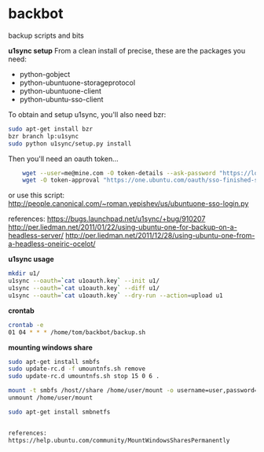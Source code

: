 backbot
=======

backup scripts and bits

__u1sync setup__
From a clean install of precise, these are the packages you need:
  * python-gobject
  * python-ubuntuone-storageprotocol
  * python-ubuntuone-client
  * python-ubuntu-sso-client

To obtain and setup u1sync, you'll also need bzr:
```bash
sudo apt-get install bzr
bzr branch lp:u1sync
sudo python u1sync/setup.py install
```

Then you'll need an oauth token...
```bash
    wget --user=me@mine.com -O token-details --ask-password "https://login.ubuntu.com/api/1.0/authentications?ws.op=authenticate&token_name=Ubuntu%20One%20@%20$(hostname)"
    wget -O token-approval "https://one.ubuntu.com/oauth/sso-finished-so-get-tokens/me%40mine.com"
```

or use this script: http://people.canonical.com/~roman.yepishev/us/ubuntuone-sso-login.py

references:
https://bugs.launchpad.net/u1sync/+bug/910207
http://per.liedman.net/2011/01/22/using-ubuntu-one-for-backup-on-a-headless-server/
http://per.liedman.net/2011/12/28/using-ubuntu-one-from-a-headless-oneiric-ocelot/

__u1sync usage__
```bash
mkdir u1/
u1sync --oauth=`cat u1oauth.key` --init u1/
u1sync --oauth=`cat u1oauth.key` --diff u1/
u1sync --oauth=`cat u1oauth.key` --dry-run --action=upload u1
```
__crontab__
```bash
crontab -e
01 04 * * * /home/tom/backbot/backup.sh
```

__mounting windows share__
```bash
sudo apt-get install smbfs
sudo update-rc.d -f umountnfs.sh remove
sudo update-rc.d umountnfs.sh stop 15 0 6 .

mount -t smbfs /host//share /home/user/mount -o username=user,password=pass
unmount /home/user/mount

sudo apt-get install smbnetfs


references:
https://help.ubuntu.com/community/MountWindowsSharesPermanently
